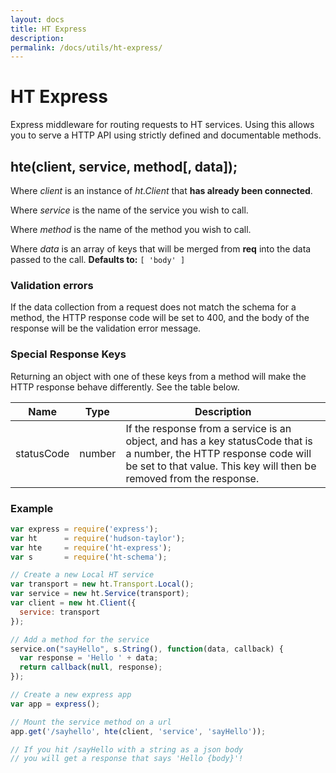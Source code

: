 ```yaml
---
layout: docs
title: HT Express
description: 
permalink: /docs/utils/ht-express/
---
```


# HT Express

Express middleware for routing requests to HT services. Using this allows you to serve a HTTP API using strictly defined and documentable methods.

## hte(client, service, method[, data]);

Where *client* is an instance of *ht.Client* that **has already been connected**.

Where *service* is the name of the service you wish to call.

Where *method* is the name of the method you wish to call.

Where *data* is an array of keys that will be merged from **req** into the data passed to the call. **Defaults to:** `[ 'body' ]`

### Validation errors

If the data collection from a request does not match the schema for a method, the HTTP response code will be set to 400, and the body of the response will be the validation error message.

### Special Response Keys

Returning an object with one of these keys from a method will make the HTTP response behave differently. See the table below.

| Name        | Type   | Description                   |
|-------------|--------|---------
| statusCode  | number | If the response from a service is an object, and has a key statusCode that is a number, the HTTP response code will be set to that value. This key will then be removed from the response. |

### Example

```js
var express = require('express');
var ht      = require('hudson-taylor');
var hte     = require('ht-express');
var s       = require('ht-schema');

// Create a new Local HT service
var transport = new ht.Transport.Local();
var service = new ht.Service(transport);
var client = new ht.Client({
  service: transport
});

// Add a method for the service
service.on("sayHello", s.String(), function(data, callback) {
  var response = 'Hello ' + data;
  return callback(null, response);
});

// Create a new express app
var app = express();

// Mount the service method on a url
app.get('/sayhello', hte(client, 'service', 'sayHello'));

// If you hit /sayHello with a string as a json body
// you will get a response that says 'Hello {body}'!
```
